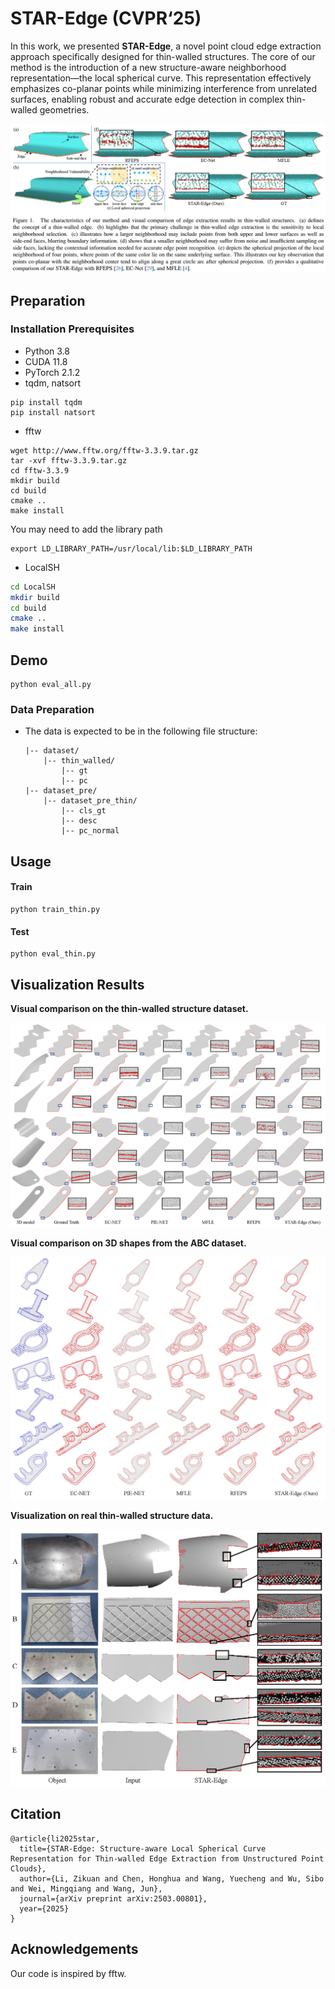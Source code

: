 # STAR-Edge (CVPR‘25)

In this work, we presented **STAR-Edge**, a novel point cloud edge extraction approach specifically designed for thin-walled structures. The core of our method is the introduction of a new structure-aware neighborhood representation—the local spherical curve. This representation effectively emphasizes co-planar points while minimizing interference from unrelated surfaces, enabling robust and accurate edge detection in complex thin-walled geometries.

![](fig/fig1.png)

## Preparation

### Installation Prerequisites

- Python 3.8
- CUDA 11.8
- PyTorch 2.1.2
- tqdm, natsort

```
pip install tqdm
pip install natsort
```

- fftw

```
wget http://www.fftw.org/fftw-3.3.9.tar.gz
tar -xvf fftw-3.3.9.tar.gz
cd fftw-3.3.9
mkdir build
cd build
cmake ..
make install
```
You may need to add the library path
```
export LD_LIBRARY_PATH=/usr/local/lib:$LD_LIBRARY_PATH
```
- LocalSH

```bash
cd LocalSH
mkdir build
cd build
cmake ..
make install
```

## Demo

```
python eval_all.py
```

### Data Preparation

- The data is expected to be in the following file structure:

  ```
  |-- dataset/
      |-- thin_walled/
          |-- gt
          |-- pc
  |-- dataset_pre/
      |-- dataset_pre_thin/
          |-- cls_gt
          |-- desc
          |-- pc_normal
  
  ```


## Usage

#### Train

```
python train_thin.py
```

#### Test

```
python eval_thin.py
```

## Visualization Results

**Visual comparison on the thin-walled structure dataset.**

![](fig/fig2.png)

**Visual comparison on 3D shapes from the ABC dataset.**

![](fig/fig3.png)

**Visualization on real thin-walled structure data.**

![](fig/fig4.png)

## Citation

```
@article{li2025star,
  title={STAR-Edge: Structure-aware Local Spherical Curve Representation for Thin-walled Edge Extraction from Unstructured Point Clouds},
  author={Li, Zikuan and Chen, Honghua and Wang, Yuecheng and Wu, Sibo and Wei, Mingqiang and Wang, Jun},
  journal={arXiv preprint arXiv:2503.00801},
  year={2025}
}
```

## Acknowledgements

Our code is inspired by fftw.